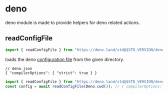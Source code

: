 # deno

deno module is made to provide helpers for deno related actions.

## readConfigFile

```ts
import { readConfigFile } from "https://deno.land/std@$STD_VERSION/deno/readConfigFile.ts";
```

loads the deno
[configuration file](https://deno.land/manual/getting_started/configuration_file#configuration-file)
from the given directory.

```jsonc
// deno.json
{ "compilerOptions": { "strict": true } }
```

```ts
import { readConfigFile } from "https://deno.land/std@$STD_VERSION/deno/readConfigFile.ts";
const config = await readConfigFile(Deno.cwd()); // { compilerOptions: { strict: true } }
```
